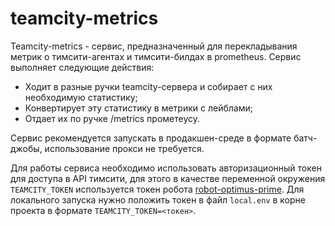 # teamcity-metrics

Teamcity-metrics - сервис, предназначенный для перекладывания метрик о тимсити-агентах и тимсити-билдах в prometheus. Сервис выполняет следующие действия:
* Ходит в разные ручки teamcity-сервера и собирает с них необходимую статистику;
* Конвертирует эту статистику в метрики с лейблами;
* Отдает их по ручке /metrics прометеусу.

Сервис рекомендуется запускать в продакшен-среде в формате батч-джобы, использование прокси не требуется.

Для работы сервиса необходимо использовать авторизационный токен для доступа в API тимсити, для этого в качестве переменной окружения `TEAMCITY_TOKEN` используется токен робота [robot-optimus-prime](https://yav.yandex-team.ru/secret/sec-01cykkhw6fmeqdvfn6h2e8k7k3/explore/versions).
Для локального запуска нужно положить токен в файл `local.env` в корне проекта в формате `TEAMCITY_TOKEN=<токен>`.
